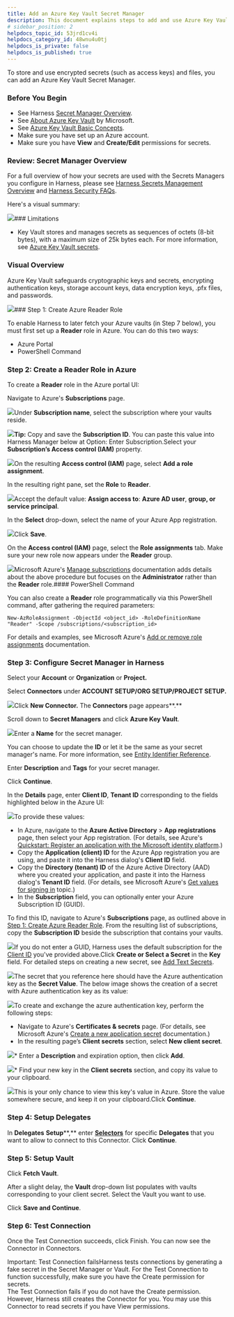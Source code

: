 ```yaml
---
title: Add an Azure Key Vault Secret Manager
description: This document explains steps to add and use Azure Key Vault to store and use encrypted secrets, such as access keys.
# sidebar_position: 2
helpdocs_topic_id: 53jrd1cv4i
helpdocs_category_id: 48wnu4u0tj
helpdocs_is_private: false
helpdocs_is_published: true
---
```


To store and use encrypted secrets (such as access keys) and files, you can add an Azure Key Vault Secret Manager.

### Before You Begin

* See Harness [Secret Manager Overview](/article/hngrlb7rd6-harness-secret-manager-overview).
* See [About Azure Key Vault](https://docs.microsoft.com/en-us/azure/key-vault/general/overview) by Microsoft.
* See [Azure Key Vault Basic Concepts](https://docs.microsoft.com/en-us/azure/key-vault/general/basic-concepts).
* Make sure you have set up an Azure account.
* Make sure you have **View** and **Create/Edit** permissions for secrets.

### Review: Secret Manager Overview

For a full overview of how your secrets are used with the Secrets Managers you configure in Harness, please see [Harness Secrets Management Overview](/article/hngrlb7rd6-harness-secret-manager-overview) and [Harness Security FAQs](/article/320domdle1-harness-security-faqs).

Here's a visual summary:

![](https://files.helpdocs.io/i5nl071jo5/articles/53jrd1cv4i/1652464280315/image.png)### Limitations

* Key Vault stores and manages secrets as sequences of octets (8-bit bytes), with a maximum size of 25k bytes each. For more information, see [Azure Key Vault secrets](https://docs.microsoft.com/en-us/azure/key-vault/secrets/about-secrets).

### Visual Overview

Azure Key Vault safeguards cryptographic keys and secrets, encrypting authentication keys, storage account keys, data encryption keys, .pfx files, and passwords.

![](https://files.helpdocs.io/i5nl071jo5/articles/53jrd1cv4i/1623393632575/screenshot-2021-06-11-at-12-09-45-pm.png)### Step 1: Create Azure Reader Role

To enable Harness to later fetch your Azure vaults (in Step 7 below), you must first set up a **Reader** role in Azure. You can do this two ways:

* Azure Portal
* PowerShell Command

### Step 2: Create a Reader Role in Azure

To create a **Reader** role in the Azure portal UI:

Navigate to Azure's **Subscriptions** page.

![](https://files.helpdocs.io/i5nl071jo5/articles/53jrd1cv4i/1623394114616/screenshot-2021-06-11-at-12-16-26-pm.png)Under **Subscription name**, select the subscription where your vaults reside.

![](https://files.helpdocs.io/kw8ldg1itf/articles/2nv0gy1wnh/1585695399595/image.png)**Tip:** Copy and save the **Subscription ID**. You can paste this value into Harness Manager below at Option: Enter Subscription.Select your **Subscription’s Access control (IAM)** property.

![](https://files.helpdocs.io/kw8ldg1itf/articles/2nv0gy1wnh/1585528480442/image.png)On the resulting **Access control (IAM)** page, select **Add a role assignment**.

In the resulting right pane, set the **Role** to **Reader**.

![](https://files.helpdocs.io/kw8ldg1itf/articles/2nv0gy1wnh/1585529001796/image.png)Accept the default value: **Assign access to**: **Azure AD user**, **group, or service principal**.

In the **Select** drop-down, select the name of your Azure App registration.

![](https://files.helpdocs.io/kw8ldg1itf/articles/2nv0gy1wnh/1585529163155/image.png)Click **Save**.

On the **Access control (IAM)** page, select the **Role assignments** tab. Make sure your new role now appears under the **Reader** group.

![](https://files.helpdocs.io/kw8ldg1itf/articles/2nv0gy1wnh/1585529477508/image.png)Microsoft Azure's [Manage subscriptions](https://docs.microsoft.com/en-us/azure/cost-management-billing/manage/add-change-subscription-administrator#to-assign-a-user-as-an-administrator) documentation adds details about the above procedure but focuses on the **Administrator** rather than the **Reader** role.#### PowerShell Command

You can also create a **Reader** role programmatically via this PowerShell command, after gathering the required parameters:


```
New-AzRoleAssignment -ObjectId <object_id> -RoleDefinitionName "Reader" -Scope /subscriptions/<subscription_id>
```
For details and examples, see Microsoft Azure's [Add or remove role assignments](https://docs.microsoft.com/en-us/azure/role-based-access-control/role-assignments-powershell#application-at-a-subscription-scope) documentation.

### Step 3: Configure Secret Manager in Harness

Select your **Account** or **Organization** or **Project.**

Select **Connectors** under **ACCOUNT SETUP/ORG SETUP/PROJECT SETUP.**

![](https://files.helpdocs.io/i5nl071jo5/articles/53jrd1cv4i/1623397246580/screenshot-2021-06-11-at-1-09-24-pm.png)Click **New Connector.** The **Connectors** page appears**.**

Scroll down to **Secret Managers** and click **Azure Key Vault**.

![](https://files.helpdocs.io/kw8ldg1itf/articles/53jrd1cv4i/1658122632903/screenshot-2022-07-18-at-11-03-57-am.png)Enter a **Name** for the secret manager.

You can choose to update the **ID** or let it be the same as your secret manager's name. For more information, see [Entity Identifier Reference](https://ngdocs.harness.io/article/li0my8tcz3-entity-identifier-reference).

Enter **Description** and **Tags** for your secret manager.

Click **Continue**.

In the **Details** page, enter **Client ID**, **Tenant ID** corresponding to the fields highlighted below in the Azure UI:

![](https://files.helpdocs.io/kw8ldg1itf/articles/2nv0gy1wnh/1585627547567/image.png)To provide these values:

* In Azure, navigate to the **Azure Active Directory** > **App registrations** page, then select your App registration. (For details, see Azure's [Quickstart: Register an application with the Microsoft identity platform](https://docs.microsoft.com/en-us/azure/active-directory/develop/quickstart-v1-add-azure-ad-app).)
* Copy the **Application (client) ID** for the Azure App registration you are using, and paste it into the Harness dialog's **Client ID** field.
* Copy the **Directory (tenant) ID** of the Azure Active Directory (AAD) where you created your application, and paste it into the Harness dialog's **Tenant ID** field. (For details, see Microsoft Azure's [Get values for signing in](https://docs.microsoft.com/en-us/azure/active-directory/develop/howto-create-service-principal-portal#get-values-for-signing-in) topic.)
* In the **Subscription** field, you can optionally enter your Azure Subscription ID (GUID).

To find this ID, navigate to Azure's **Subscriptions** page, as outlined above in [Step 1: Create Azure Reader Role](/article/53jrd1cv4i-azure-key-vault#create_azure_reader_role). From the resulting list of subscriptions, copy the **Subscription ID** beside the subscription that contains your vaults.

![](https://files.helpdocs.io/kw8ldg1itf/articles/2nv0gy1wnh/1585625743106/image.png)If you do not enter a GUID, Harness uses the default subscription for the [Client ID](#step_4) you've provided above.Click **Create or Select a Secret** in the **Key** field. For detailed steps on creating a new secret, see [Add Text Secrets](/article/osfw70e59c).

![](https://files.helpdocs.io/kw8ldg1itf/articles/53jrd1cv4i/1665658319446/screenshot-2022-10-13-at-4-21-10-pm.png)The secret that you reference here should have the Azure authentication key as the **Secret Value**. The below image shows the creation of a secret with Azure authentication key as its value:

![](https://files.helpdocs.io/i5nl071jo5/articles/53jrd1cv4i/1625567933099/screenshot-2021-07-06-at-4-03-24-pm.png)To create and exchange the azure authentication key, perform the following steps:

* Navigate to Azure's **Certificates & secrets** page. (For details, see Microsoft Azure's [Create a new application secret](https://docs.microsoft.com/en-us/azure/azure-resource-manager/resource-group-create-service-principal-portal#get-application-id-and-authentication-key) documentation.)
* In the resulting page’s **Client secrets** section, select **New client secret**.

![](https://files.helpdocs.io/kw8ldg1itf/articles/2nv0gy1wnh/1585535715641/image.png)* Enter a **Description** and expiration option, then click **Add**.

![](https://files.helpdocs.io/kw8ldg1itf/articles/2nv0gy1wnh/1585536012676/image.png)* Find your new key in the **Client secrets** section, and copy its value to your clipboard.

![](https://files.helpdocs.io/kw8ldg1itf/articles/2nv0gy1wnh/1585536424303/image.png)This is your only chance to view this key's value in Azure. Store the value somewhere secure, and keep it on your clipboard.Click **Continue**.

### Step 4: Setup Delegates

In **Delegates** **Setup****,** enter [**Selectors**](https://harness.helpdocs.io/article/nnuf8yv13o-select-delegates-with-selectors#option_select_a_delegate_for_a_connector_using_tags) for specific **Delegates** that you want to allow to connect to this Connector. Click **Continue**.

### Step 5: Setup Vault

Click **Fetch Vault**.

After a slight delay, the **Vault** drop-down list populates with vaults corresponding to your client secret. Select the Vault you want to use.

Click **Save and Continue**.

### Step 6: Test Connection

Once the Test Connection succeeds, click Finish. You can now see the Connector in Connectors.

Important: Test Connection failsHarness tests connections by generating a fake secret in the Secret Manager or Vault. For the Test Connection to function successfully, make sure you have the Create permission for secrets.  
The Test Connection fails if you do not have the Create permission. However, Harness still creates the Connector for you. You may use this Connector to read secrets if you have View permissions.